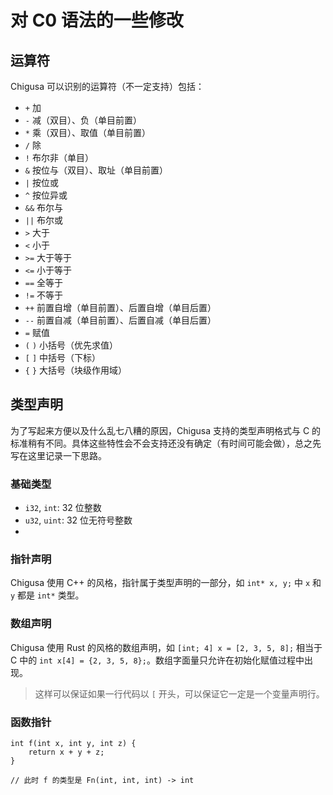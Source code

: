 # 对 C0 语法的一些修改

## 运算符

Chigusa 可以识别的运算符（不一定支持）包括：

- `+` 加
- `-` 减（双目）、负（单目前置）
- `*` 乘（双目）、取值（单目前置）
- `/` 除
- `!` 布尔非（单目）
- `&` 按位与（双目）、取址（单目前置）
- `|` 按位或
- `^` 按位异或
- `&&` 布尔与
- `||` 布尔或
- `>` 大于
- `<` 小于
- `>=` 大于等于
- `<=` 小于等于
- `==` 全等于
- `!=` 不等于
- `++` 前置自增（单目前置）、后置自增（单目后置）
- `--` 前置自减（单目前置）、后置自减（单目后置）
- `=` 赋值
- `(` `)` 小括号（优先求值）
- `[` `]` 中括号（下标）
- `{` `}` 大括号（块级作用域）

## 类型声明

为了写起来方便以及什么乱七八糟的原因，Chigusa 支持的类型声明格式与 C 的标准稍有不同。具体这些特性会不会支持还没有确定（有时间可能会做），总之先写在这里记录一下思路。

### 基础类型

- `i32`, `int`: 32 位整数
- `u32`, `uint`: 32 位无符号整数
- 

### 指针声明

Chigusa 使用 C++ 的风格，指针属于类型声明的一部分，如 `int* x, y;` 中 `x` 和 `y` 都是 `int*` 类型。

### 数组声明

Chigusa 使用 Rust 的风格的数组声明，如 `[int; 4] x = [2, 3, 5, 8];` 相当于 C 中的 `int x[4] = {2, 3, 5, 8};`。数组字面量只允许在初始化赋值过程中出现。

> 这样可以保证如果一行代码以 `[` 开头，可以保证它一定是一个变量声明行。

### 函数指针

```
int f(int x, int y, int z) {
    return x + y + z;
}

// 此时 f 的类型是 Fn(int, int, int) -> int


```
